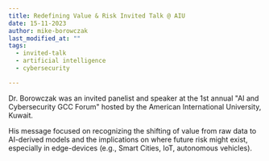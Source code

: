 ```yaml
---
title: Redefining Value & Risk Invited Talk @ AIU
date: 15-11-2023
author: mike-borowczak
last_modified_at: ""
tags:
  - invited-talk
  - artificial intelligence
  - cybersecurity

---
```


<!-- excerpt start -->
Dr. Borowczak was an invited panelist and speaker at the 1st annual "AI and Cybersecurity GCC Forum" hosted by the American International University, Kuwait.
<!-- excerpt end -->
His message focused on recognizing the shifting of value from raw data to AI-derived models and the implications on where future risk might exist, especially in edge-devices (e.g., Smart Cities, IoT, autonomous vehicles).